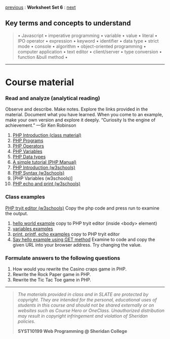 [previous](set05.md) 
: **Worksheet Set 6**
: [next](set07.md)


## Key terms and concepts to understand
> &bull; Javascript  &bull; imperative programming  &bull; variable  &bull; value  &bull; literal  &bull; IPO operator &bull; expression  &bull; keyword  &bull; identifier  &bull;  data type &bull; strict mode  &bull; console  &bull;  algorithm  &bull; object-oriented programming  &bull; computer application  &bull;  text editor  &bull; client/server  &bull;  type conversion  &bull; function &bull method &bull;
> 
---

# Course material

### Read and analyze (analytical reading)
Observe and describe. Make notes. Explore the links provided in the material. Document what you have learned. When you come to an example, make your own version and explore it deeply. “Curiosity Is the engine of achievement.” —Sir Ken Robinson
1. [PHP Introduction (class material)](https://ebajcar.github.io/web10199/material/material_php.html#page10)
2. [PHP Programs](https://ebajcar.github.io/web10199/material/material_php.html#page20)
3. [PHP Operators](https://ebajcar.github.io/web10199/material/material_php.html#page30)
4. [PHP Variables](https://ebajcar.github.io/web10199/material/material_php.html#page40)
5. [PHP Data types](https://ebajcar.github.io/web10199/material/material_php.html#page50)
6. [A simple tutorial (PHP Manual)](https://www.php.net/manual/en/tutorial.php)
7. [PHP Introduction (w3schools)](https://www.w3schools.com/php/php_intro.asp)
8. [PHP Syntax (w3schools)](https://www.w3schools.com/php/php_syntax.asp)
9. [PHP Variables (w3schools)]
10. [PHP echo and print (w3schools)](https://www.w3schools.com/php/php_echo_print.asp)





### Class examples
<a href="https://www.w3schools.com/php/phptryit.asp?filename=tryphp_intro" target="_blank">PHP tryit editor (w3schools)</a> Copy the php code and press run to examine the output.
1. [hello world example](../set6/hello_world.php) copy to PHP tryit editor (inside &lt;body> element)
2. [variables examples](../set6/variables.php)
3. [print, printf, echo examples](../set6/print_printf.html) copy to PHP tryit editor
4. [Say hello example using GET method](../set6/say_hello.php) Examine to code and copy the given URL into your browser address. Try changing the value.



### Formulate answers to the following questions
1. How would you rewrite the Casino craps game in PHP.
2. Rewrite the Rock Paper game in PHP.
3. Rewrite the Tic Tac Toe game in PHP.


  
---
> *The materials provided in class and in SLATE are protected by copyright. They are intended for the personal, educational uses of students in this course and should not be shared externally or on websites such as Course Hero or OneClass. Unauthorized distribution may result in copyright infringement and violation of Sheridan policies.*
> 
> **SYST10199 Web Programming @ Sheridan College**
